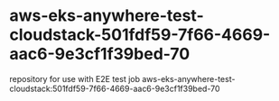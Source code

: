 # aws-eks-anywhere-test-cloudstack-501fdf59-7f66-4669-aac6-9e3cf1f39bed-70
repository for use with E2E test job aws-eks-anywhere-test-cloudstack:501fdf59-7f66-4669-aac6-9e3cf1f39bed-70
